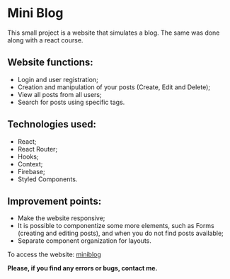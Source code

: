 # Mini Blog

This small project is a website that simulates a blog. The same was done along with a react course.

## Website functions:
  - Login and user registration;
  - Creation and manipulation of your posts (Create, Edit and Delete);
  - View all posts from all users;
  - Search for posts using specific tags.

## Technologies used:
  - React;
  - React Router;
  - Hooks;
  - Context;
  - Firebase;
  - Styled Components.

## Improvement points:
  - Make the website responsive;
  - It is possible to componentize some more elements, such as Forms (creating and editing          posts), and when you do not find posts available;
  - Separate component organization for layouts.

To access the website: [miniblog](https://miniblog-bona.netlify.app/)

**Please, if you find any errors or bugs, contact me.**
